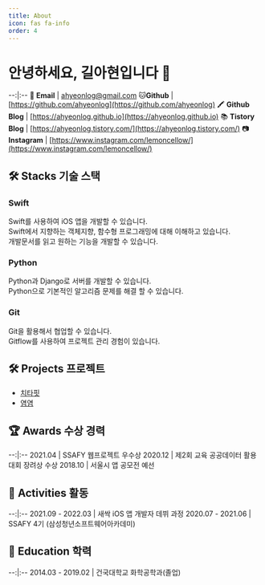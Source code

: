 ```yaml
---
title: About
icon: fas fa-info
order: 4
---
```



# 안녕하세요, 길아현입니다 🥳

--:|:--
📧 **Email** | ahyeonlog@gmail.com
🐱**Github** | [https://github.com/ahyeonlog](https://github.com/ahyeonlog)
🖍 **Github Blog** | [https://ahyeonlog.github.io](https://ahyeonlog.github.io)
📚 **Tistory Blog** | [https://ahyeonlog.tistory.com/](https://ahyeonlog.tistory.com/)
📷 **Instagram** | [https://www.instagram.com/lemoncellow/](https://www.instagram.com/lemoncellow/)


## 🛠️ Stacks 기술 스택

### Swift

Swift를 사용하여 iOS 앱을 개발할 수 있습니다.  
Swift에서 지향하는 객체지향, 함수형 프로그래밍에 대해 이해하고 있습니다.  
개발문서를 읽고 원하는 기능을 개발할 수 있습니다.  

### Python
Python과 Django로 서버를 개발할 수 있습니다.  
Python으로 기본적인 알고리즘 문제를 해결 할 수 있습니다.

### Git

Git을 활용해서 협업할 수 있습니다.  
Gitflow를 사용하여 프로젝트 관리 경험이 있습니다.


## 🛠️ Projects 프로젝트

- [치타핏](https://ahyeonlog.github.io/posts/cheetahfit/)
- [염염](https://ahyeonlog.github.io/posts/yumyum/)

## 🏆 Awards 수상 경력

--:|:--
2021.04 | SSAFY 웹프로젝트 우수상
2020.12 | 제2회 교육 공공데이터 활용 대회 장려상 수상
2018.10 | 서울시 앱 공모전 예선


## 🎡 Activities 활동

--:|:--
2021.09 - 2022.03 | 새싹 iOS 앱 개발자 데뷔 과정
2020.07 - 2021.06 | SSAFY 4기 (삼성청년소프트웨어아카데미)

## 👩 Education 학력

--:|:--
2014.03 - 2019.02 | 건국대학교 화학공학과(졸업)
